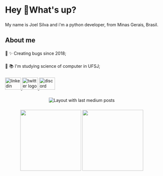 <h1 align="left">Hey 🤟What's up?</h1>

###
<p align="left">My name is Joel Silva and i'm a python developer, from  Minas Gerais, Brasil.</p>

###
<h2 align="left">About me</h2>

###
<p align="left">🔘 ✨ Creating bugs since 2018;</p>

###
<p align="left">🔘 📚 I'm studying science of computer in UFSJ;</p>

###
<p align="left"></p>

###
<div align="left">
  <a href="https://www.linkedin.com/in/joel-silva-3087a1193/" target="_blank">
    <img src="https://raw.githubusercontent.com/maurodesouza/profile-readme-generator/master/src/assets/icons/social/linkedin/default.svg" width="52" height="40" alt="linkedin logo"  />
  </a>
  <a href="https://twitter.com/jorelzu" target="_blank">
    <img src="https://raw.githubusercontent.com/maurodesouza/profile-readme-generator/master/src/assets/icons/social/twitter/default.svg" width="52" height="40" alt="twitter logo"  />
  </a>
  <a href="joel#6553" target="_blank">
    <img src="https://raw.githubusercontent.com/maurodesouza/profile-readme-generator/master/src/assets/icons/social/discord/default.svg" width="52" height="40" alt="discord logo"  />
  </a>
</div>

###
<div align="center">
  <img src="https://github-read-medium-git-main.pahlevikun.vercel.app/latest?limit=4&username=@silvajoel&theme=default" alt="Layout with last medium posts"  />
</div>

###
<div align="center">
  <img height="200" src="[https://animesher.com/orig/1/151/1510/15102/animesher.com_laugh-happy-one-piece-1510264.gif](https://animesher.com/orig/1/151/1510/15102/animesher.com_laugh-happy-one-piece-1510264.gif)"  />
  <img height="200" src=""  />
</div>

